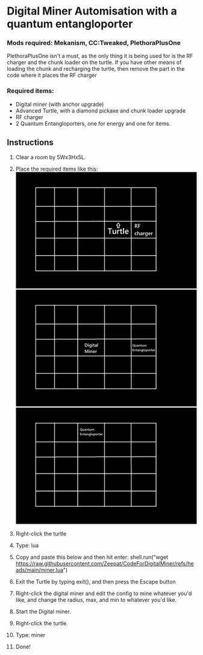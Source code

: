 # Digital Miner Automisation with a quantum entangloporter

### Mods required: Mekanism, CC:Tweaked, PlethoraPlusOne

PlethoraPlusOne isn't a must, as the only thing it is being used for is the RF charger and the chunk loader on the turtle.
If you have other means of loading the chunk and recharging the turtle, then remove the part in the code where it places the RF charger

### Required items:
- Digital miner (with anchor upgrade)
- Advanced Turtle, with a diamond pickaxe and chunk loader upgrade
- RF charger
- 2 Quantum Entangloporters, one for energy and one for items.

## Instructions

1. Clear a room by 5Wx3Hx5L.  

2. Place the required items like this:
![Setup Diagram](images/level_1.png)
![Setup Diagram](images/level_2.png)
![Setup Diagram](images/level_3.png)

3. Right-click the turtle

4. Type: lua

5. Copy and paste this below and then hit enter:
shell.run("wget https://raw.githubusercontent.com/Zeepat/CodeForDigitalMiner/refs/heads/main/miner.lua")

6. Exit the Turtle by typing exit(), and then press the Escape button

7. Right-click the digital miner and edit the config to mine whatever you'd like, and change the radius, max, and min to whatever you'd like.

8. Start the Digital miner.

9. Right-click the turtle.

10. Type: miner

11. Done!